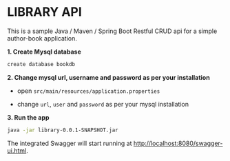 # LIBRARY API

This is a sample Java / Maven / Spring Boot Restful CRUD api for a simple author-book application.



**1. Create Mysql database**

```bash
create database bookdb
```

**2. Change mysql url, username and password as per your installation**

+ open `src/main/resources/application.properties`

+ change `url`, `user` and `password` as per your mysql installation

**3. Run the app**

```bash
java -jar library-0.0.1-SNAPSHOT.jar
```

The integrated Swagger will start running at <http://localhost:8080/swagger-ui.html>.
